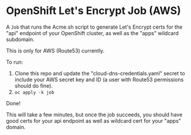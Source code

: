 # OpenShift Let's Encrypt Job (AWS)

A `Job` that runs the Acme.sh script to generate Let's Encrypt certs for the "api" endpoint of your OpenShift cluster, as well as the "apps" wildcard subdomain.

This is only for AWS (Route53) currently.

To run:
1) Clone this repo and update the "cloud-dns-credentials.yaml" secret to include your AWS secret key and ID (a user with Route53 permissions should do fine).
2) `oc apply -k job`

Done!

This will take a few minutes, but once the job succeeds, you should have good certs for your api endpoint as well as wildcard cert for your "apps" domain.
